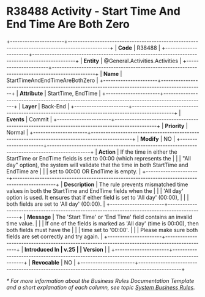 ﻿---
erp.type: business-rule
erp.entity: General.Activities.Activities
---

# R38488 Activity - Start Time And End Time Are Both Zero
+----------------------+-----------------------------------------------------------------------------------------------+
| **Code**             | R38488                                                                                        |
+----------------------+-----------------------------------------------------------------------------------------------+
| **Entity**           | @General.Activities.Activities                                                                |
+----------------------+-----------------------------------------------------------------------------------------------+
| **Name**             | StartTimeAndEndTimeAreBothZero                                                                |
+----------------------+-----------------------------------------------------------------------------------------------+
| **Attribute**        | StartTime, EndTime                                                                            |
+----------------------+-----------------------------------------------------------------------------------------------+
| **Layer**            | Back-End                                                                                      |
+----------------------+-----------------------------------------------------------------------------------------------+
| **Events**           | Commit                                                                                        |
+----------------------+-----------------------------------------------------------------------------------------------+
| **Priority**         | Normal                                                                                        |
+----------------------+-----------------------------------------------------------------------------------------------+
| **Modify**           | NO                                                                                            |
+----------------------+-----------------------------------------------------------------------------------------------+
| **Action**           | If the time in either the StartTime or EndTime fields is set to 00:00 (which represents the   |
|                      | "All day" option), the system will validate that the time in both StartTime and EndTime are   |
|                      | set to 00:00 OR EndTime is empty.                                                             |
+----------------------+-----------------------------------------------------------------------------------------------+
| **Description**      | The rule prevents mismatched time values in both the StartTime and EndTime fields when the    |
|                      | 'All day' option is used. It ensures that if either field is set to 'All day' (00:00),        |
|                      | both fields are set to 'All day' (00:00).                                                     |
+----------------------+-----------------------------------------------------------------------------------------------+
| **Message**          | The 'Start Time' or 'End Time' field contains an invalid time value.                          |
|                      | If one of the fields is marked as 'All day' (time is 00:00), then both fields must have the   |
|                      | time set to '00:00'.                                                                          |
|                      | Please make sure both fields are set correctly and try again.                                 |
+----------------------+-----------------------------------------------------------------------------------------------+
| **Introduced In      | v.25                                                                                          |
| Version**            |                                                                                               |
+----------------------+-----------------------------------------------------------------------------------------------+
| **Revocable**        | NO                                                                                            |
+----------------------+-----------------------------------------------------------------------------------------------+

*\* For more information about the Business Rules Documentation Template and a short explanation of each column, see
topic [System Business Rules](../templates/template-description-system-business-rules.md).*
